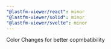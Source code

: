 ```yaml
---
"@lastfm-viewer/react": minor
"@lastfm-viewer/solid": minor
"@lastfm-viewer/svelte": minor
---
```


Color Changes for better copmbatibility
